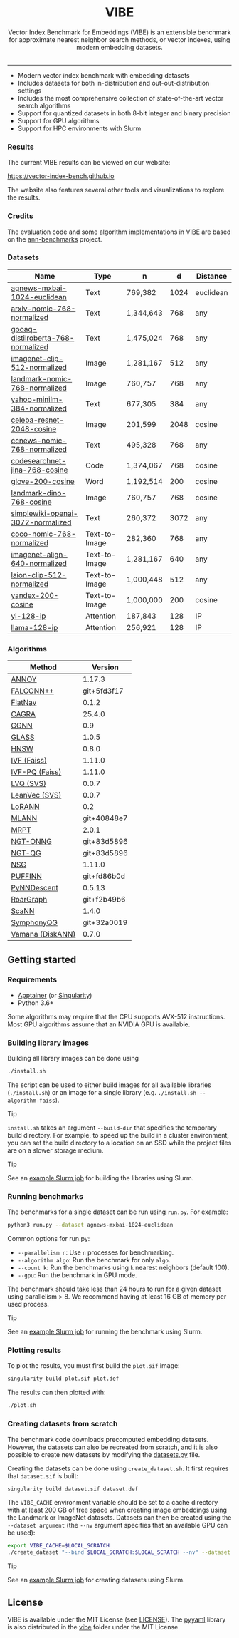 <h1 align="center">VIBE</h1>
<div align="center">
Vector Index Benchmark for Embeddings (VIBE) is an extensible benchmark for approximate nearest neighbor search methods, or vector indexes, using modern embedding datasets.
</div>
<br/>

---

- Modern vector index benchmark with embedding datasets
- Includes datasets for both in-distribution and out-out-distribution settings
- Includes the most comprehensive collection of state-of-the-art vector search algorithms
- Support for quantized datasets in both 8-bit integer and binary precision
- Support for GPU algorithms
- Support for HPC environments with Slurm

### Results

The current VIBE results can be viewed on our website:

https://vector-index-bench.github.io

The website also features several other tools and visualizations to explore the results.

### Credits

The evaluation code and some algorithm implementations in VIBE are based on the [ann-benchmarks](https://github.com/erikbern/ann-benchmarks/) project.

### Datasets

| Name | Type | n | d | Distance |
|---|---|---|---|---|
| [agnews-mxbai-1024-euclidean](https://huggingface.co/datasets/vector-index-bench/vibe/blob/main/agnews-mxbai-1024-euclidean.hdf5) | Text | 769,382 | 1024 | euclidean |
| [arxiv-nomic-768-normalized](https://huggingface.co/datasets/vector-index-bench/vibe/blob/main/arxiv-nomic-768-normalized.hdf5) | Text | 1,344,643 | 768 | any |
| [gooaq-distilroberta-768-normalized](https://huggingface.co/datasets/vector-index-bench/vibe/blob/main/gooaq-distilroberta-768-normalized.hdf5) | Text | 1,475,024 | 768 | any |
| [imagenet-clip-512-normalized](https://huggingface.co/datasets/vector-index-bench/vibe/blob/main/imagenet-clip-512-normalized.hdf5) | Image | 1,281,167 | 512 | any |
| [landmark-nomic-768-normalized](https://huggingface.co/datasets/vector-index-bench/vibe/blob/main/landmark-nomic-768-normalized.hdf5) | Image | 760,757 | 768 | any |
| [yahoo-minilm-384-normalized](https://huggingface.co/datasets/vector-index-bench/vibe/blob/main/yahoo-minilm-384-normalized.hdf5) | Text | 677,305 | 384 | any |
| [celeba-resnet-2048-cosine](https://huggingface.co/datasets/vector-index-bench/vibe/blob/main/celeba-resnet-2048-cosine.hdf5) | Image | 201,599 | 2048 | cosine |
| [ccnews-nomic-768-normalized](https://huggingface.co/datasets/vector-index-bench/vibe/blob/main/ccnews-nomic-768-normalized.hdf5) | Text | 495,328 | 768 | any |
| [codesearchnet-jina-768-cosine](https://huggingface.co/datasets/vector-index-bench/vibe/blob/main/codesearchnet-jina-768-cosine.hdf5) | Code | 1,374,067 | 768 | cosine |
| [glove-200-cosine](https://huggingface.co/datasets/vector-index-bench/vibe/blob/main/glove-200-cosine.hdf5) | Word | 1,192,514 | 200 | cosine |
| [landmark-dino-768-cosine](https://huggingface.co/datasets/vector-index-bench/vibe/blob/main/landmark-dino-768-cosine.hdf5) | Image | 760,757 | 768 | cosine |
| [simplewiki-openai-3072-normalized](https://huggingface.co/datasets/vector-index-bench/vibe/blob/main/simplewiki-openai-3072-normalized.hdf5) | Text | 260,372 | 3072 | any |
| [coco-nomic-768-normalized](https://huggingface.co/datasets/vector-index-bench/vibe/blob/main/coco-nomic-768-normalized.hdf5) | Text-to-Image | 282,360 | 768 | any |
| [imagenet-align-640-normalized](https://huggingface.co/datasets/vector-index-bench/vibe/blob/main/imagenet-align-640-normalized.hdf5) | Text-to-Image | 1,281,167 | 640 | any |
| [laion-clip-512-normalized](https://huggingface.co/datasets/vector-index-bench/vibe/blob/main/laion-clip-512-normalized.hdf5) | Text-to-Image | 1,000,448 | 512 | any |
| [yandex-200-cosine](https://huggingface.co/datasets/vector-index-bench/vibe/blob/main/yandex-200-cosine.hdf5) | Text-to-Image | 1,000,000 | 200 | cosine |
| [yi-128-ip](https://huggingface.co/datasets/vector-index-bench/vibe/blob/main/yi-128-ip.hdf5) | Attention | 187,843 | 128 | IP |
| [llama-128-ip](https://huggingface.co/datasets/vector-index-bench/vibe/blob/main/llama-128-ip.hdf5) | Attention | 256,921 | 128 | IP |

### Algorithms

| Method | Version |
|--------|---------|
| [ANNOY](https://github.com/spotify/annoy) | 1.17.3 |
| [FALCONN++](https://github.com/NinhPham/FalconnPP) | git+5fd3f17 |
| [FlatNav](https://github.com/BlaiseMuhirwa/flatnav) | 0.1.2 |
| [CAGRA](https://github.com/rapidsai/cuvs) | 25.4.0 |
| [GGNN](https://github.com/cgtuebingen/ggnn) | 0.9 |
| [GLASS](https://github.com/zilliztech/pyglass) | 1.0.5 |
| [HNSW](https://github.com/nmslib/hnswlib) | 0.8.0 |
| [IVF (Faiss)](https://github.com/facebookresearch/faiss) | 1.11.0 |
| [IVF-PQ (Faiss)](https://github.com/facebookresearch/faiss) | 1.11.0 |
| [LVQ (SVS)](https://github.com/intel/ScalableVectorSearch) | 0.0.7 |
| [LeanVec (SVS)](https://github.com/intel/ScalableVectorSearch) | 0.0.7 |
| [LoRANN](https://github.com/ejaasaari/lorann) | 0.2 |
| [MLANN](https://github.com/ejaasaari/mlann) | git+40848e7 |
| [MRPT](https://github.com/vioshyvo/mrpt) | 2.0.1 |
| [NGT-ONNG](https://github.com/yahoojapan/NGT/) | git+83d5896 |
| [NGT-QG](https://github.com/yahoojapan/NGT/) | git+83d5896 |
| [NSG](https://github.com/facebookresearch/faiss) | 1.11.0 |
| [PUFFINN](https://github.com/puffinn/puffinn) | git+fd86b0d |
| [PyNNDescent](https://github.com/lmcinnes/pynndescent) | 0.5.13 |
| [RoarGraph](https://github.com/matchyc/RoarGraph) | git+f2b49b6 |
| [ScaNN](https://github.com/google-research/google-research/tree/master/scann) | 1.4.0 |
| [SymphonyQG](https://github.com/gouyt13/SymphonyQG) | git+32a0019 |
| [Vamana (DiskANN)](https://github.com/microsoft/DiskANN) | 0.7.0 |

## Getting started

### Requirements

- [Apptainer](https://apptainer.org/) (or [Singularity](https://sylabs.io/singularity/))
- Python 3.6+

Some algorithms may require that the CPU supports AVX-512 instructions. Most GPU algorithms assume that an NVIDIA GPU is available.

### Building library images

Building all library images can be done using
```sh
./install.sh
```

The script can be used to either build images for all available libraries (`./install.sh`) or an image for a single library (e.g. `./install.sh --algorithm faiss`).

> [!TIP]
> `install.sh` takes an argument `--build-dir` that specifies the temporary build directory. For example, to speed up the build in a cluster environment, you can set the build directory to a location on an SSD while the project files are on a slower storage medium.

> [!TIP]
> See an [example Slurm job](slurm/install.sh) for building the libraries using Slurm.

### Running benchmarks

The benchmarks for a single dataset can be run using `run.py`. For example:

```sh
python3 run.py --dataset agnews-mxbai-1024-euclidean
```

Common options for run.py:
- `--parallelism n`: Use `n` processes for benchmarking.
- `--algorithm algo`: Run the benchmark for only `algo`.
- `--count k`: Run the benchmarks using `k` nearest neighbors (default 100).
- `--gpu`: Run the benchmark in GPU mode.

The benchmark should take less than 24 hours to run for a given dataset using parallelism > 8. We recommend having at least 16 GB of memory per used process.

> [!TIP]
> See an [example Slurm job](slurm/run.sh) for running the benchmark using Slurm.

### Plotting results

To plot the results, you must first build the `plot.sif` image:
```sh
singularity build plot.sif plot.def
```

The results can then plotted with:
```sh
./plot.sh
```

### Creating datasets from scratch

The benchmark code downloads precomputed embedding datasets. However, the datasets can also be recreated from scratch, and it is also possible to create new datasets by modifying the [datasets.py](vibe/datasets.py) file.

Creating the datasets can be done using `create_dataset.sh`. It first requires that `dataset.sif` is built:
```sh
singularity build dataset.sif dataset.def
```

The `VIBE_CACHE` environment variable should be set to a cache directory with at least 200 GB of free space when creating image embeddings using the Landmark or ImageNet datasets. Datasets can then be created using the `--dataset argument` (the `--nv` argument specifies that an available GPU can be used):
```sh
export VIBE_CACHE=$LOCAL_SCRATCH
./create_dataset "--bind $LOCAL_SCRATCH:$LOCAL_SCRATCH --nv" --dataset agnews-mxbai-1024-euclidean
```

> [!TIP]
> See an [example Slurm job](slurm/dataset.sh) for creating datasets using Slurm.

## License

VIBE is available under the MIT License (see [LICENSE](LICENSE)). The [pyyaml](https://github.com/yaml/pyyaml) library is also distributed in the [vibe](vibe) folder under the MIT License.
